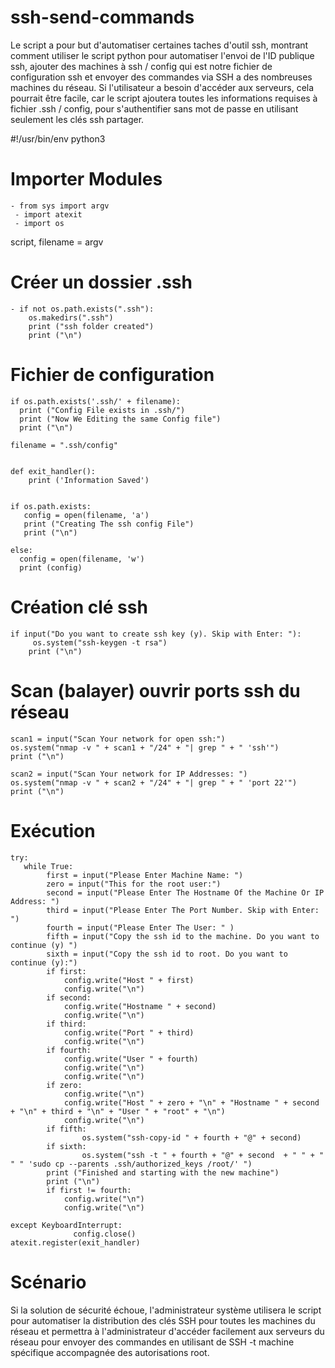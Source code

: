 # ssh-send-commands

Le script a pour but d'automatiser certaines taches d'outil ssh, montrant comment utiliser le script python pour automatiser l'envoi de l'ID publique ssh, ajouter des machines à ssh / config qui est notre fichier de configuration ssh et envoyer des commandes via SSH a des nombreuses machines du réseau. Si l'utilisateur a besoin d'accéder aux serveurs, cela pourrait être facile, car le script ajoutera toutes les informations requises à fichier .ssh / config, pour s'authentifier sans mot de passe en utilisant seulement les clés ssh partager.

#!/usr/bin/env python3

# Importer Modules

    - from sys import argv
     - import atexit
     - import os

script, filename = argv

# Créer un dossier .ssh

    - if not os.path.exists(".ssh"):
        os.makedirs(".ssh")
        print ("ssh folder created")
        print ("\n")

# Fichier de configuration 

    if os.path.exists('.ssh/' + filename):
      print ("Config File exists in .ssh/")
      print ("Now We Editing the same Config file")
      print ("\n")

    filename = ".ssh/config"


    def exit_handler():
        print ('Information Saved')


    if os.path.exists:
       config = open(filename, 'a')
       print ("Creating The ssh config File")
       print ("\n")
       
    else: 
      config = open(filename, 'w')
      print (config)

# Création clé ssh

    if input("Do you want to create ssh key (y). Skip with Enter: "):
         os.system("ssh-keygen -t rsa")
        print ("\n")

# Scan (balayer) ouvrir ports ssh du réseau

    scan1 = input("Scan Your network for open ssh:")
    os.system("nmap -v " + scan1 + "/24" + "| grep " + " 'ssh'")
    print ("\n")

    scan2 = input("Scan Your network for IP Addresses: ")
    os.system("nmap -v " + scan2 + "/24" + "| grep " + " 'port 22'")
    print ("\n")

# Exécution 

    try:
       while True:
            first = input("Please Enter Machine Name: ")
            zero = input("This for the root user:")
            second = input("Please Enter The Hostname Of the Machine Or IP Address: ")
            third = input("Please Enter The Port Number. Skip with Enter: ")
            fourth = input("Please Enter The User: " )
            fifth = input("Copy the ssh id to the machine. Do you want to continue (y) ")
            sixth = input("Copy the ssh id to root. Do you want to continue (y):")
            if first:
                config.write("Host " + first)
                config.write("\n")
            if second:
                config.write("Hostname " + second)
                config.write("\n")
            if third: 
                config.write("Port " + third)
                config.write("\n")
            if fourth:
                config.write("User " + fourth)
                config.write("\n")
                config.write("\n")
            if zero:
                config.write("\n")
                config.write("Host " + zero + "\n" + "Hostname " + second + "\n" + third + "\n" + "User " + "root" + "\n")
                config.write("\n")   
            if fifth:
                    os.system("ssh-copy-id " + fourth + "@" + second)
            if sixth:
                    os.system("ssh -t " + fourth + "@" + second  + " " + " " " 'sudo cp --parents .ssh/authorized_keys /root/' ")    
            print ("Finished and starting with the new machine")
            print ("\n")
            if first != fourth:
                config.write("\n")
                config.write("\n")
                
    except KeyboardInterrupt:    
                  config.close()
    atexit.register(exit_handler)

# Scénario
Si la solution de sécurité échoue, l'administrateur système utilisera le script pour automatiser la distribution des clés SSH pour toutes les machines du réseau et permettra à l'administrateur d'accéder facilement aux serveurs du réseau pour envoyer des commandes en utilisant de SSH -t  machine spécifique accompagnée des autorisations root.



